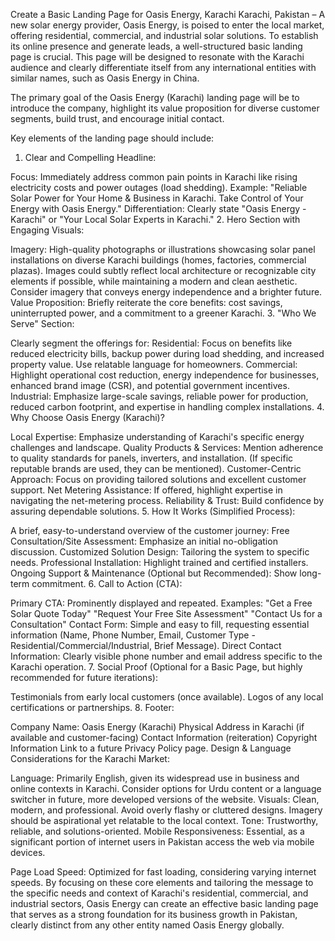 Create a Basic Landing Page for Oasis Energy, Karachi
Karachi, Pakistan – A new solar energy provider, Oasis Energy, is poised to enter the local market, offering residential, commercial, and industrial solar solutions. To establish its online presence and generate leads, a well-structured basic landing page is crucial. This page will be designed to resonate with the Karachi audience and clearly differentiate itself from any international entities with similar names, such as Oasis Energy in China.

The primary goal of the Oasis Energy (Karachi) landing page will be to introduce the company, highlight its value proposition for diverse customer segments, build trust, and encourage initial contact.

Key elements of the landing page should include:

1. Clear and Compelling Headline:

Focus: Immediately address common pain points in Karachi like rising electricity costs and power outages (load shedding).
Example: "Reliable Solar Power for Your Home & Business in Karachi. Take Control of Your Energy with Oasis Energy."
Differentiation: Clearly state "Oasis Energy - Karachi" or "Your Local Solar Experts in Karachi."
2. Hero Section with Engaging Visuals:

Imagery: High-quality photographs or illustrations showcasing solar panel installations on diverse Karachi buildings (homes, factories, commercial plazas). Images could subtly reflect local architecture or recognizable city elements if possible, while maintaining a modern and clean aesthetic. Consider imagery that conveys energy independence and a brighter future.
Value Proposition: Briefly reiterate the core benefits: cost savings, uninterrupted power, and a commitment to a greener Karachi.
3. "Who We Serve" Section:

Clearly segment the offerings for:
Residential: Focus on benefits like reduced electricity bills, backup power during load shedding, and increased property value. Use relatable language for homeowners.
Commercial: Highlight operational cost reduction, energy independence for businesses, enhanced brand image (CSR), and potential government incentives.
Industrial: Emphasize large-scale savings, reliable power for production, reduced carbon footprint, and expertise in handling complex installations.
4. Why Choose Oasis Energy (Karachi)?

Local Expertise: Emphasize understanding of Karachi's specific energy challenges and landscape.
Quality Products & Services: Mention adherence to quality standards for panels, inverters, and installation. (If specific reputable brands are used, they can be mentioned).
Customer-Centric Approach: Focus on providing tailored solutions and excellent customer support.
Net Metering Assistance: If offered, highlight expertise in navigating the net-metering process.
Reliability & Trust: Build confidence by assuring dependable solutions.
5. How It Works (Simplified Process):

A brief, easy-to-understand overview of the customer journey:
Free Consultation/Site Assessment: Emphasize an initial no-obligation discussion.
Customized Solution Design: Tailoring the system to specific needs.
Professional Installation: Highlight trained and certified installers.
Ongoing Support & Maintenance (Optional but Recommended): Show long-term commitment.
6. Call to Action (CTA):

Primary CTA: Prominently displayed and repeated. Examples:
"Get a Free Solar Quote Today"
"Request Your Free Site Assessment"
"Contact Us for a Consultation"
Contact Form: Simple and easy to fill, requesting essential information (Name, Phone Number, Email, Customer Type - Residential/Commercial/Industrial, Brief Message).
Direct Contact Information: Clearly visible phone number and email address specific to the Karachi operation.
7. Social Proof (Optional for a Basic Page, but highly recommended for future iterations):

Testimonials from early local customers (once available).
Logos of any local certifications or partnerships.
8. Footer:

Company Name: Oasis Energy (Karachi)
Physical Address in Karachi (if available and customer-facing)
Contact Information (reiteration)
Copyright Information
Link to a future Privacy Policy page.
Design & Language Considerations for the Karachi Market:

Language: Primarily English, given its widespread use in business and online contexts in Karachi. Consider options for Urdu content or a language switcher in future, more developed versions of the website.
Visuals: Clean, modern, and professional. Avoid overly flashy or cluttered designs. Imagery should be aspirational yet relatable to the local context.
Tone: Trustworthy, reliable, and solutions-oriented.
Mobile Responsiveness: Essential, as a significant portion of internet users in Pakistan access the web via mobile devices.

Page Load Speed: Optimized for fast loading, considering varying internet speeds.
By focusing on these core elements and tailoring the message to the specific needs and context of Karachi's residential, commercial, and industrial sectors, Oasis Energy can create an effective basic landing page that serves as a strong foundation for its business growth in Pakistan, clearly distinct from any other entity named Oasis Energy globally.